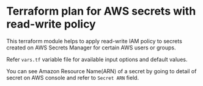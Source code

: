 # Terraform plan for AWS secrets with read-write policy

This terraform module helps to apply read-write IAM policy to secrets created on AWS Secrets Manager for certain AWS users or groups.

Refer `vars.tf` variable file for available input options and default values.

You can see Amazon Resource Name(ARN) of a secret by going to detail of secret on AWS console and refer to `Secret ARN` field.
